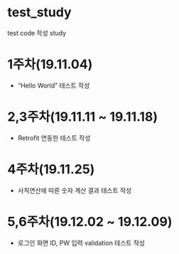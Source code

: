 # test_study
test code 작성 study

# 1주차(19.11.04)
 - “Hello World” 테스트 작성
# 2,3주차(19.11.11 ~ 19.11.18)
 - Retrofit 연동한 테스트 작성
# 4주차(19.11.25)
 - 사칙연산에 따른 숫자 계산 결과 테스트 작성
# 5,6주차(19.12.02 ~ 19.12.09)
 - 로그인 화면 ID, PW 입력 validation 테스트 작성
